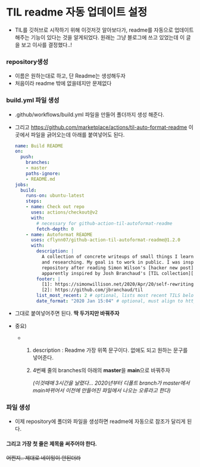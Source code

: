 # TIL readme 자동 업데이트 설정

- TIL를 깃허브로 시작하기 위해 이것저것 알아보다가, readme를 자동으로 업데이트 해주는 기능이 있다는 것을 알게되었다. 원래는 그냥 블로그에 쓰고 있었는데 이 글을 보고 이사를 결정했다..!



### repository생성

- 이름은 원하는대로 하고, 단 Readme는 생성해두자
- 처음이라 readme 밖에 없을테지만 문제없다



### build.yml 파일 생성

- .github/workflows/build.yml 파일을 만들어 폴더까지 생성 해준다.

- 그리고 https://github.com/marketplace/actions/til-auto-format-readme  이곳에서 파일을 긁어오는데 아래를 붙여넣어도 된다.

  ``` yaml
  name: Build README
  on:
    push:
      branches:
      - master
      paths-ignore:
      - README.md
  jobs:
    build:
      runs-on: ubuntu-latest
      steps:
      - name: Check out repo
        uses: actions/checkout@v2
        with:
          # necessary for github-action-til-autoformat-readme
          fetch-depth: 0
      - name: Autoformat README
        uses: cflynn07/github-action-til-autoformat-readme@1.2.0
        with:
          description: |
            A collection of concrete writeups of small things I learn daily while working
            and researching. My goal is to work in public. I was inspired to start this
            repository after reading Simon Wilson's [hacker new post][1], and he was
            apparently inspired by Josh Branchaud's [TIL collection][2].
          footer: |
            [1]: https://simonwillison.net/2020/Apr/20/self-rewriting-readme/
            [2]: https://github.com/jbranchaud/til
          list_most_recent: 2 # optional, lists most recent TILS below description
          date_format: "2020 Jan 15:04" # optional, must align to https://golang.org/pkg/time/#Time.Format
  ```

- 그대로 붙여넣어주면 된다. **딱 두가지만 바꿔주자**

- 중요)

  - 1. description : Readme 가장 위쪽 문구이다. 없애도 되고 원하는 문구를 넣어준다.

    2. 4번째 줄의 branches의 아래의 **master**을 **main**으로 바꿔주자

       *(이것때매 3시간을 날렸다... 2020년부터 디폴트 branch가 master에서 main바뀌어서 이전에 만들어진 파일에서 나오는 오류라고 한다)*



###  파일 생성

- 이제 repository에 폴더와 파일을 생성하면 readme에 자동으로 참조가 달리게 된다.



#### 그리고 가장 첫 줄은 제목을 써주어야 한다.

~~어쩐지.. 제대로 네이밍이 안된더라~~
